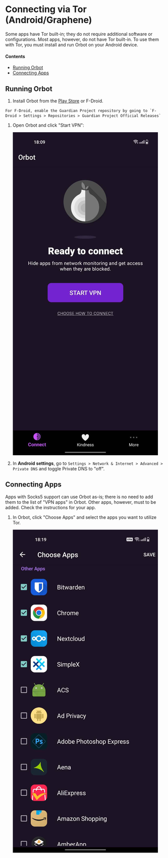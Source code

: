 # Connecting via Tor (Android/Graphene)

Some apps have Tor built-in; they do not require additional software or configurations. Most apps, however, do not have Tor built-in. To use them with Tor, you must install and run Orbot on your Android device.

#### Contents

- [Running Orbot](#running-orbot)
- [Connecting Apps](#connecting-apps)

## Running Orbot

1. Install Orbot from the [Play Store](https://play.google.com/store/apps/details?id=org.torproject.android) or F-Droid.

```admonish tip
For F-Droid, enable the Guardian Project repository by going to `F-Droid > Settings > Repositories > Guardian Project Official Releases`
```

1. Open Orbot and click "Start VPN":

   ![Start Orbot](./assets/tor-android-orbot-vpn-start.jpeg)

1. In **Android settings**, go to `Settings > Network & Internet > Advanced > Private DNS` and toggle Private DNS to "off".

## Connecting Apps

Apps with Socks5 support can use Orbot as-is; there is no need to add them to the list of "VPN apps" in Orbot. Other apps, however, must to be added. Check the instructions for your app.

1. In Orbot, click "Choose Apps" and select the apps you want to utilize Tor.

   ![Orbot select apps](./assets/tor-android-orbot-vpn-choose-apps.jpeg)
